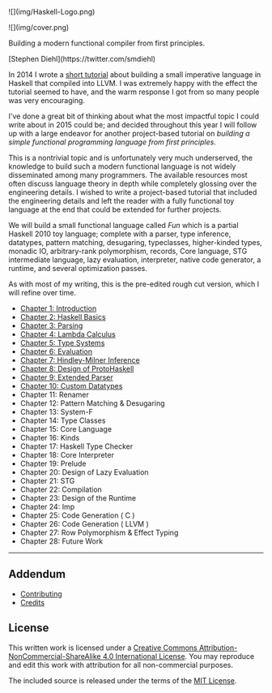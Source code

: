 <!--
<p class="logo">
![](img/cover_image.jpg)
</p>
-->

<p class="halfbreak">
</p>

<p class="logo">
![](img/Haskell-Logo.png)
</p>

<p class="logo">
![](img/cover.png)
</p>

<p class="center tagline">
Building a modern functional compiler from first principles.
</p>

<p class="center author">
[Stephen Diehl](https://twitter.com/smdiehl)
</p>

<p class="halfbreak">
</p>

<p class="break">
</p>

In 2014 I wrote a [short tutorial](http://www.stephendiehl.com/llvm/) about
building a small imperative language in Haskell that compiled into LLVM. I was
extremely happy with the effect the tutorial seemed to have, and the warm
response I got from so many people was very encouraging.

I've done a great bit of thinking about what the most impactful topic I could
write about in 2015 could be; and decided throughout this year I will follow up
with a large endeavor for another project-based tutorial on *building a simple
functional programming language from first principles*.

This is a nontrivial topic and is unfortunately very much underserved, the
knowledge to build such a modern functional language is not widely disseminated
among many programmers.  The available resources most often discuss language
theory in depth while completely glossing over the engineering details. I wished
to write a project-based tutorial that included the engineering details and left
the reader with a fully functional toy language at the end that could be
extended for further projects.

We will build a small functional language called *Fun* which is a partial
Haskell 2010 toy language; complete with a parser, type inference, datatypes,
pattern matching, desugaring, typeclasses, higher-kinded types, monadic IO,
arbitrary-rank polymorphism, records, Core language, STG intermediate language,
lazy evaluation, interpreter, native code generator, a runtime, and several
optimization passes.

As with most of my writing, this is the pre-edited rough cut version, which I
will refine over time.

* [Chapter 1: Introduction](000_introduction.html)
* [Chapter 2: Haskell Basics](001_basics.html)
* [Chapter 3: Parsing](002_parsers.html)
* [Chapter 4: Lambda Calculus](003_lambda_calculus.html)
* [Chapter 5: Type Systems](004_type_systems.html)
* [Chapter 6: Evaluation](005_evaluation.html)
* [Chapter 7: Hindley-Milner Inference](006_hindley_milner.html)
* [Chapter 8: Design of ProtoHaskell](007_path.html)
* [Chapter 9: Extended Parser](http://dev.stephendiehl.com/fun/008_extended_parser.html)
* [Chapter 10: Custom Datatypes](http://dev.stephendiehl.com/fun/009_datatypes.html)
* Chapter 11: Renamer
* Chapter 12: Pattern Matching & Desugaring
* Chapter 13: System-F
* Chapter 14: Type Classes
* Chapter 15: Core Language
* Chapter 16: Kinds
* Chapter 17: Haskell Type Checker
* Chapter 18: Core Interpreter
* Chapter 19: Prelude
* Chapter 20: Design of Lazy Evaluation
* Chapter 21: STG
* Chapter 22: Compilation
* Chapter 23: Design of the Runtime
* Chapter 24: Imp
* Chapter 25: Code Generation ( C )
* Chapter 26: Code Generation ( LLVM )
* Chapter 27: Row Polymorphism & Effect Typing
* Chapter 28: Future Work

***

Addendum
--------

* [Contributing](contributing.html)
* [Credits](credits.html)

License
-------

This written work is licensed under a <a rel="license"
href="http://creativecommons.org/licenses/by-nc-sa/4.0/">Creative Commons
Attribution-NonCommercial-ShareAlike 4.0 International License</a>. You may
reproduce and edit this work with attribution for all non-commercial purposes.

The included source is released under the terms of the [MIT License](http://opensource.org/licenses/MIT).
